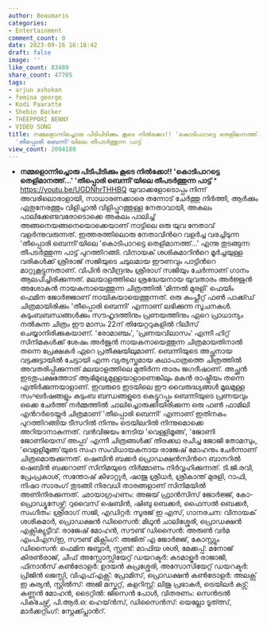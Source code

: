 ```yaml
---
author: Beaumaris
categories:
- Entertainment
comment_count: 0
date: 2023-09-16 16:18:42
draft: false
image: ''
like_count: 83489
share_count: 47705
tags:
- arjun ashokan
- femina george
- Kodi Paaratte
- Shebin Backer
- THEEPPORI BENNY
- VIDEO SONG
title: നമ്മളൊന്നിച്ചൊരു പിടിപിടിക്കും കൂടെ നിൽക്കോ!! 'കൊടിപാറട്ടെ തെളിമാനത്ത്...'
  'തീപ്പൊരി ബെന്നി'യിലെ തീപടർത്തുന്ന പാട്ട്
view_count: 2094180
---
```


* **നമ്മളൊന്നിച്ചൊരു പിടിപിടിക്കും കൂടെ നിൽക്കോ!! 'കൊടിപാറട്ടെ തെളിമാനത്ത്...' 'തീപ്പൊരി ബെന്നി'യിലെ തീപടർത്തുന്ന പാട്ട്** * https://youtu.be/UGDNhrTHHBQ യുവാക്കളോടൊപ്പം നിന്ന് അവരിലൊരാളായി, സാധാരണക്കാരെ തന്നോട് ചേർത്തു നിർത്തി, ആർക്കും ഏതുനേരത്തും വിളിച്ചാൽ വിളിപ്പുറത്തുള്ള നേതാവായി, അകലം പാലിക്കേണ്ടവരോടൊക്കെ അകലം പാലിച്ച് അങ്ങനെയങ്ങനെയൊക്കെയാണ് നാട്ടിലെ ഒരു യുവ നേതാവ് വളർന്നുവരുന്നത്. ഇത്തരത്തിലൊരു നേതാവിന്‍റെ വളർച്ച വരച്ചിടുന്ന 'തീപ്പൊരി ബെന്നി'യിലെ 'കൊടിപാറട്ടെ തെളിമാനത്ത്...' എന്നു തുടങ്ങുന്ന തീപടർത്തുന്ന പാട്ട് പുറത്തിറങ്ങി. വിനായക് ശശികുമാറിന്‍റെ മൂർച്ചയുള്ള വരികള്‍ക്ക് ശ്രീരാജ് സജിയുടെ ചടുലമായ ഈണവും പാട്ടിന്‍റെ മാറ്റുകൂട്ടുന്നതാണ്. വിപിൻ രവീന്ദ്രനും ശ്രീരാഗ് സജിയും ചേർന്നാണ് ഗാനം ആലപിച്ചിരിക്കുന്നത്. മലയാളത്തിലെ ശ്രദ്ധേയനായ യുവതാരം അർജ്ജുൻ അശോകൻ നായകനായെത്തുന്ന ചിത്രത്തിൽ 'മിന്നൽ മുരളി' ഫെയിം ഫെമിന ജോർജ്ജാണ് നായികയായെത്തുന്നത്. ഒരു കംപ്ലീറ്റ് ഫണ്‍ പാക്ക്ഡ് ചിത്രമായിരിക്കും 'തീപ്പൊരി ബെന്നി' എന്നാണ് ലഭിക്കുന്ന സൂചനകൾ. കുടുംബബന്ധങ്ങള്‍ക്കും സൗഹൃദത്തിനും പ്രണയത്തിനും ഏറെ പ്രാധാന്യം നല്‍കുന്ന ചിത്രം ഈ മാസം 22ന് തിയേറ്ററുകളിൽ റിലീസ് ചെയ്യാനിരിക്കുകയാണ്. 'രോമാഞ്ചം', 'പ്രണയവിലാസം' എന്നീ ഹിറ്റ് സിനിമകൾക്ക് ശേഷം അർജുൻ നായകനായെത്തുന്ന ചിത്രമായതിനാൽ തന്നെ പ്രേക്ഷകർ ഏറെ പ്രതീക്ഷയിലുമാണ്. ബെന്നിയുടെ അച്ഛനായ വട്ടക്കുട്ടായിൽ ചേട്ടായി എന്ന വ്യത്യസ്തമായ കഥാപാത്രത്തെ ചിത്രത്തിൽ അവതരിപ്പിക്കുന്നത് മലയാളത്തിലെ മുതിർന്ന താരം ജഗദീഷാണ്. അച്ഛൻ ഇടതുപക്ഷത്തോട് ആഭിമുഖ്യമുള്ളയാളാണെങ്കിലും മകന്‍ രാഷ്ട്രീയം തന്നെ എതിർക്കുന്നയാളാണ്. ഇവരുടെ ഇടയിലെ ഈ വൈരുദ്ധ്യങ്ങള്‍ മൂലമുള്ള സംഘർഷങ്ങളും കുടുംബ ബന്ധങ്ങളുടെ കെട്ടുറപ്പും ബെന്നിയുടെ പ്രണയവും ഒക്കെ ചേർത്ത് നർമ്മത്തിൽ ചാലിച്ചൊരുക്കിയിരിക്കുന്ന ഒരു ഫൺ ഫാമിലി എന്‍റര്‍ടെയ്നർ ചിത്രമാണ് 'തീപ്പൊരി ബെന്നി' എന്നാണ് ഇതിനകം പുറത്തിറങ്ങിയ ടീസറിൽ നിന്നും ട്രെയിലറിൽ നിന്നുമൊക്കെ അറിയാനാകുന്നത്. വൻവിജയം നേടിയ 'വെള്ളിമൂങ്ങ', 'ജോണി ജോണിയെസ് അപ്പാ' എന്നീ ചിത്രങ്ങൾക്ക് തിരക്കഥ രചിച്ച ജോജി തോമസും, 'വെളളിമൂങ്ങ'യുടെ സഹ സംവിധായകനായ രാജേഷ് മോഹനും ചേർന്നാണ് ചിത്രമൊരുക്കുന്നത്. ഷെബിൻ ബക്കർ പ്രൊഡക്ഷൻസിന്‍റെ ബാനറിൽ ഷെബിൻ ബക്കറാണ് സിനിമയുടെ നിർമ്മാണം നിര്‍വ്വഹിക്കുന്നത്. ടി.ജി.രവി, പ്രേംപ്രകാശ്, സന്തോഷ് കീഴാറ്റൂർ, ഷാജു ശ്രീധർ, ശ്രീകാന്ത് മുരളി, റാഫി, നിഷാ സാരംഗ് തുടങ്ങി നിരവധി താരങ്ങളാണ് സിനിമയിൽ അണിനിരക്കുന്നത്. ഛായാഗ്രഹണം: അജയ് ഫ്രാൻസിസ് ജോർജ്ജ്, കോ-പ്രൊഡ്യൂസേഴ്സ്: റുവൈസ് ഷെബിൻ, ഷിബു ബെക്കർ, ഫൈസൽ ബെക്കർ, സംഗീതം: ശ്രീരാഗ് സജി, എഡിറ്റർ: സൂരജ് ഇ എസ്, ഗാനരചന: വിനായക് ശശികുമാർ, പ്രൊഡക്ഷൻ ഡിസൈൻ: മിഥുൻ ചാലിശ്ശേരി, പ്രൊഡക്ഷൻ എക്സിക്യുട്ടീവ്: രാജേഷ് മോഹൻ, സൗണ്ട് ഡിസൈൻ: അരുൺ വർമ എംപിഎസ്ഇ, സൗണ്ട് മിക്സിംഗ്: അജിത് എ ജോർജ്ജ്, കോസ്റ്റ്യും ഡിസൈൻ: ഫെമിന ജബ്ബാർ, സ്റ്റണ്ട്: മാഫിയ ശശി, മേക്കപ്പ്: മനോജ് കിരൺരാജ്, ചീഫ് അസ്സോസ്സിയേറ്റ് ഡയറക്ടർ: കുടമാളൂർ രാജാജി, ഫിനാൻസ് കൺട്രോളർ: ഉദയൻ കപ്രശ്ശേരി, അസോസിയേറ്റ് ഡയറക്ടര്‍: പ്രിജിൻ ജെസ്സി, വിഎഫ്എക്സ്: പ്രോമിസ്, പ്രൊഡക്ഷൻ കൺട്രോളര്‍: അലക്സ് ഇ കുര്യൻ, സ്റ്റിൽസ്: അജി മസ്കറ്റ്, കളറിസ്റ്റ്: ലിജു പ്രഭാകർ, ട്രെയിലർ കട്സ്: കണ്ണൻ മോഹൻ, ടൈറ്റിൽ: ജിസെൻ പോൾ, വിതരണം: സെൻട്രൽ പിക്ചേഴ്സ്, പി.ആർ.ഒ: ഹെയ്ൻസ്, ഡിസൈൻസ്: യെല്ലോ ടൂത്ത്സ്, മാര്‍ക്കറ്റിംഗ്: സ്നേക്ക്പ്ലാന്‍റ്.